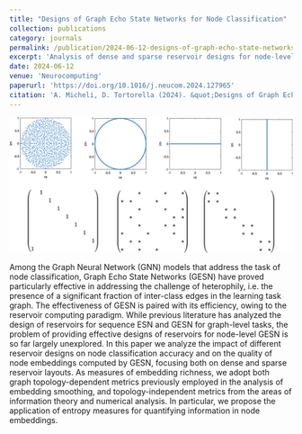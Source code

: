```yaml
---
title: "Designs of Graph Echo State Networks for Node Classification"
collection: publications
category: journals
permalink: /publication/2024-06-12-designs-of-graph-echo-state-networks
excerpt: 'Analysis of dense and sparse reservoir designs for node-level GESN via topology-dependent and topology-agnostic richness measures for node embeddings.'
date: 2024-06-12
venue: 'Neurocomputing'
paperurl: 'https://doi.org/10.1016/j.neucom.2024.127965'
citation: 'A. Micheli, D. Tortorella (2024). &quot;Designs of Graph Echo State Networks for Node Classification.&quot; <i>Neurocomputing</i>, vol. 597, 127965.'
---
```


![Graphical abstract](/images/2024-06-12-designs-of-graph-echo-state-networks.jpg)

Among the Graph Neural Network (GNN) models that address the task of node classification, Graph Echo State Networks (GESN) have proved particularly effective in addressing the challenge of heterophily, i.e. the presence of a significant fraction of inter-class edges in the learning task graph. The effectiveness of GESN is paired with its efficiency, owing to the reservoir computing paradigm. While previous literature has analyzed the design of reservoirs for sequence ESN and GESN for graph-level tasks, the problem of providing effective designs of reservoirs for node-level GESN is so far largely unexplored. In this paper we analyze the impact of different reservoir designs on node classification accuracy and on the quality of node embeddings computed by GESN, focusing both on dense and sparse reservoir layouts. As measures of embedding richness, we adopt both graph topology-dependent metrics previously employed in the analysis of embedding smoothing, and topology-independent metrics from the areas of information theory and numerical analysis. In particular, we propose the application of entropy measures for quantifying information in node embeddings.